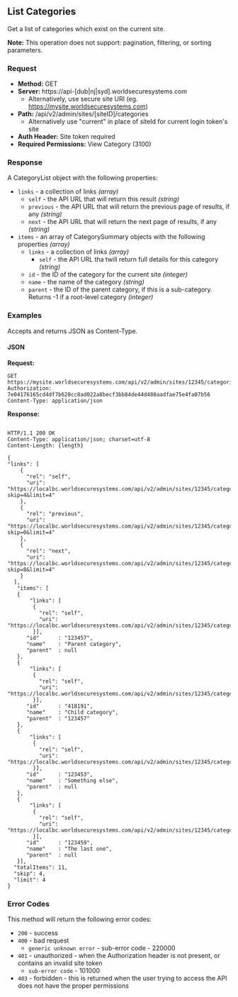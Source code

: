 ## List Categories

Get a list of categories which exist on the current site.

**Note:** This operation does not support: pagination, filtering, or sorting parameters.  

### Request

* **Method:** GET
* **Server:** https://api-[dub|nj|syd].worldsecuresystems.com
  * Alternatively, use secure site URI (eg. https://mysite.worldsecuresystems.com)
* **Path:** /api/v2/admin/sites/[siteID]/categories 
	* Alternatively use "current" in place of siteId for current login token's site
* **Auth Header:** Site token required
* **Required Permissions:** View Category (3100)

### Response

A CategoryList object with the following properties:

* `links` - a collection of links *(array)*
	* `self` - the API URL that will return this result *(string)*
	* `previous` - the API URL that will return the previous page of results, if any *(string)*
	* `next` - the API URL that will return the next page of results, if any *(string)*
* `items` - an array of CategorySummary objects with the following properties *(array)*
	* `links` - a collection of links *(array)*
		* `self` - the API URL tha twill return full details for this category *(string)*
	* `id` - the ID of the category for the current site *(integer)*
	* `name` - the name of the category *(string)*
	* `parent` - the ID of the parent category, if this is a sub-category. Returns -1 if a root-level category *(integer)*

### Examples

Accepts and returns JSON as Content-Type.

#### JSON

**Request:**
~~~
GET https://mysite.worldsecuresystems.com/api/v2/admin/sites/12345/categories
Authorization: 7e04176165cd4df7b628cc8ad022a8becf3bb84de44d480aadfae75e4fa07b56
Content-Type: application/json
~~~

**Response:**
~~~

HTTP/1.1 200 OK
Content-Type: application/json; charset=utf-8
Content-Length: {length}
 
{
"links": [
    {
      "rel": "self",
      "uri": "https://localbc.worldsecuresystems.com/api/v2/admin/sites/12345/categories?skip=4&limit=4"
    },
    {
      "rel": "previous",
      "uri": "https://localbc.worldsecuresystems.com/api/v2/admin/sites/12345/categories?skip=0&limit=4"
    },
    {
      "rel": "next",
      "uri": "https://localbc.worldsecuresystems.com/api/v2/admin/sites/12345/categories?skip=8&limit=4"
    }
  ],
   "items": [
   {
       "links": [
        {
          "rel": "self",
          "uri": "https://localbc.worldsecuresystems.com/api/v2/admin/sites/12345/categories/123457"
        }],
      "id"      : "123457",
      "name"    : "Parent category",
      "parent"  : null
   },
   {
       "links": [
        {
          "rel": "self",
          "uri": "https://localbc.worldsecuresystems.com/api/v2/admin/sites/12345/categories/418191"
        }],
      "id"      : "418191",
      "name"    : "Child category",
      "parent"  : "123457"
   },
   {
       "links": [
        {
          "rel": "self",
          "uri": "https://localbc.worldsecuresystems.com/api/v2/admin/sites/12345/categories/123453"
        }],
      "id"      : "123453",
      "name"    : "Something else",
      "parent"  : null
   },
   {
       "links": [
        {
          "rel": "self",
          "uri": "https://localbc.worldsecuresystems.com/api/v2/admin/sites/12345/categories/123459"
        }],
      "id"      : "123459",
      "name"    : "The last one",
      "parent"  : null
   }],
  "totalItems": 11,
  "skip": 4,
  "limit": 4
}
~~~

### Error Codes

This method will return the following error codes:

* `200` - success
* `400` - bad request
	* `generic unknown error` - sub-error code - 220000
* `401` - unauthorized - when the Authorization header is not present, or contains an invalid site token
	* `sub-error code` - 101000
* `403` - forbidden - this is returned when the user trying to access the API does not have the proper permissions
